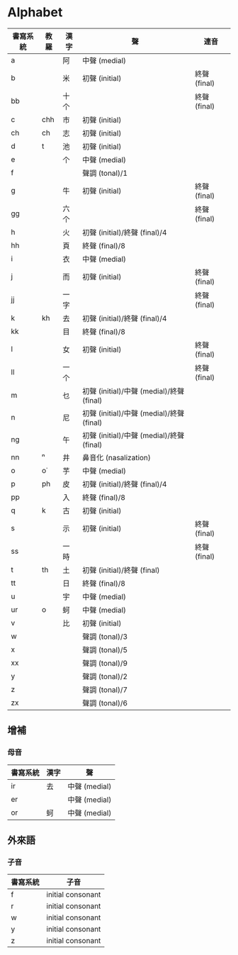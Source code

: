 # Alphabet

| 書寫系統 | 教羅 | 漢字 | 聲 | 連音 |
| --- | --- | --- | --- | --- |
| a || 阿 | 中聲 (medial) ||
| b || 米 | 初聲 (initial) | 終聲 (final) |
| bb || 十个 || 終聲 (final) |
| c | chh | 市 | 初聲 (initial) ||
| ch | ch | 志 | 初聲 (initial) ||
| d | t | 池 | 初聲 (initial) ||
| e || 个 | 中聲 (medial) ||
| f ||| 聲調 (tonal)/1 ||
| g || 牛 | 初聲 (initial) | 終聲 (final) |
| gg || 六个 || 終聲 (final) |
| h || 火 | 初聲 (initial)/終聲 (final)/4 ||
| hh || 頁 | 終聲 (final)/8 ||
| i || 衣 | 中聲 (medial) ||
| j || 而 | 初聲 (initial) | 終聲 (final) |
| jj || 一字 || 終聲 (final) |
| k | kh | 去 | 初聲 (initial)/終聲 (final)/4 ||
| kk || 目 | 終聲 (final)/8 ||
| l || 女 | 初聲 (initial) | 終聲 (final) |
| ll || 一个 || 終聲 (final) |
| m || 乜 | 初聲 (initial)/中聲 (medial)/終聲 (final) ||
| n || 尼 | 初聲 (initial)/中聲 (medial)/終聲 (final) ||
| ng || 午 | 初聲 (initial)/中聲 (medial)/終聲 (final) ||
| nn | ⁿ | 井 | 鼻音化 (nasalization) ||
| o | o͘ | 芋 | 中聲 (medial) ||
| p | ph | 皮 | 初聲 (initial)/終聲 (final)/4 ||
| pp || 入 | 終聲 (final)/8 ||
| q | k | 古 | 初聲 (initial) ||
| s || 示 | 初聲 (initial) | 終聲 (final) |
| ss || 一時 || 終聲 (final) |
| t | th | 土 | 初聲 (initial)/終聲 (final) ||
| tt || 日 | 終聲 (final)/8 ||
| u || 宇 | 中聲 (medial) ||
| ur | o | 蚵 | 中聲 (medial) ||
| v || 比 | 初聲 (initial) ||
| w ||| 聲調 (tonal)/3 ||
| x ||| 聲調 (tonal)/5 ||
| xx ||| 聲調 (tonal)/9 ||
| y ||| 聲調 (tonal)/2 ||
| z ||| 聲調 (tonal)/7 ||
| zx ||| 聲調 (tonal)/6 ||

## 增補

### 母音

| 書寫系統 | 漢字 | 聲 |
| --- | --- | --- |
| ir | 去 | 中聲 (medial) |
| er || 中聲 (medial) |
| or | 蚵 | 中聲 (medial) |

## 外來語

### 子音

| 書寫系統 | 子音 |
| --- | --- |
| f | initial consonant |
| r | initial consonant |
| w | initial consonant |
| y | initial consonant |
| z | initial consonant |
